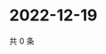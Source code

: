 # 2022-12-19

共 0 条

<!-- BEGIN WEIBO -->
<!-- 最后更新时间 Mon Dec 19 2022 14:17:50 GMT+0800 (China Standard Time) -->

<!-- END WEIBO -->
